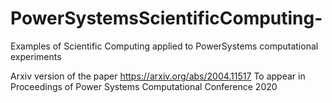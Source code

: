 # PowerSystemsScientificComputing-
Examples of Scientific Computing applied to PowerSystems computational experiments

Arxiv version of the paper https://arxiv.org/abs/2004.11517
To appear in Proceedings of Power Systems Computational Conference 2020
